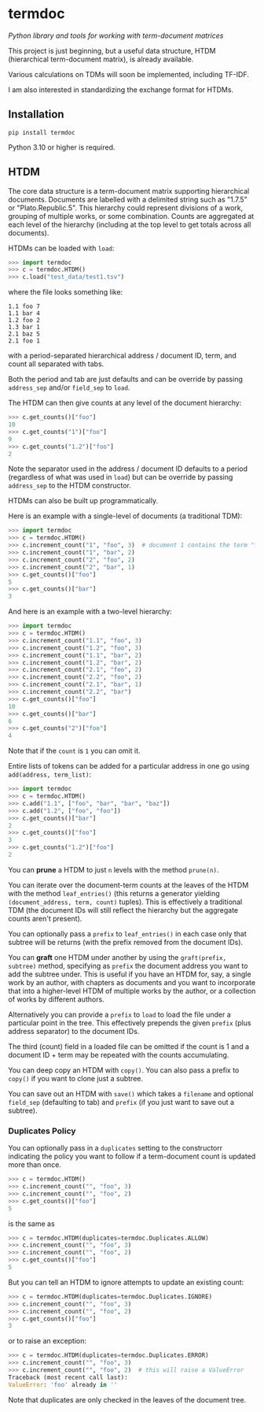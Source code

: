 # termdoc

*Python library and tools for working with term-document matrices*

This project is just beginning, but a useful data structure, HTDM (hierarchical term-document matrix), is already available.

Various calculations on TDMs will soon be implemented, including TF-IDF.

I am also interested in standardizing the exchange format for HTDMs.

## Installation

```
pip install termdoc
```

Python 3.10 or higher is required.

## HTDM

The core data structure is a term-document matrix supporting hierarchical documents. Documents are labelled with a delimited string such as "1.7.5" or "Plato.Republic.5". This hierarchy could represent divisions of a work, grouping of multiple works, or some combination. Counts are aggregated at each level of the hierarchy (including at the top level to get totals across all documents).

HTDMs can be loaded with `load`:

```python
>>> import termdoc
>>> c = termdoc.HTDM()
>>> c.load("test_data/test1.tsv")

```

where the file looks something like:

```
1.1	foo	7
1.1	bar	4
1.2	foo	2
1.3	bar	1
2.1	baz	5
2.1	foo	1
```

with a period-separated hierarchical address / document ID, term, and count all separated with tabs.

Both the period and tab are just defaults and can be override by passing `address_sep` and/or `field_sep` to `load`.

The HTDM can then give counts at any level of the document hierarchy:

```python
>>> c.get_counts()["foo"]
10
>>> c.get_counts("1")["foo"]
9
>>> c.get_counts("1.2")["foo"]
2

```

Note the separator used in the address / document ID defaults to a period (regardless of what was used in `load`) but can be override by passing `address_sep` to the HTDM constructor.

HTDMs can also be built up programmatically.

Here is an example with a single-level of documents (a traditional TDM):

```python
>>> import termdoc
>>> c = termdoc.HTDM()
>>> c.increment_count("1", "foo", 3)  # document 1 contains the term "foo" 3 times
>>> c.increment_count("1", "bar", 2)
>>> c.increment_count("2", "foo", 2)
>>> c.increment_count("2", "bar", 1)
>>> c.get_counts()["foo"]
5
>>> c.get_counts()["bar"]
3

```

And here is an example with a two-level hierarchy:

```python
>>> import termdoc
>>> c = termdoc.HTDM()
>>> c.increment_count("1.1", "foo", 3)
>>> c.increment_count("1.2", "foo", 3)
>>> c.increment_count("1.1", "bar", 2)
>>> c.increment_count("1.2", "bar", 2)
>>> c.increment_count("2.1", "foo", 2)
>>> c.increment_count("2.2", "foo", 2)
>>> c.increment_count("2.1", "bar", 1)
>>> c.increment_count("2.2", "bar")
>>> c.get_counts()["foo"]
10
>>> c.get_counts()["bar"]
6
>>> c.get_counts("2")["foo"]
4

```

Note that if the `count` is `1` you can omit it.

Entire lists of tokens can be added for a particular address in one go using `add(address, term_list)`:

```python
>>> import termdoc
>>> c = termdoc.HTDM()
>>> c.add("1.1", ["foo", "bar", "bar", "baz"])
>>> c.add("1.2", ["foo", "foo"])
>>> c.get_counts()["bar"]
2
>>> c.get_counts()["foo"]
3
>>> c.get_counts("1.2")["foo"]
2

```


You can **prune** a HTDM to just `n` levels with the method `prune(n)`.

You can iterate over the document-term counts at the leaves of the HTDM with the method `leaf_entries()` (this returns a generator yielding `(document_address, term, count)` tuples). This is effectively a traditional TDM (the document IDs will still reflect the hierarchy but the aggregate counts aren't present).

You can optionally pass a `prefix` to `leaf_entries()` in each case only that subtree will be returns (with the prefix removed from the document IDs).

You can **graft** one HTDM under another by using the `graft(prefix, subtree)` method, specifying as `prefix` the document address you want to add the subtree under. This is useful if you have an HTDM for, say, a single work by an author, with chapters as documents and you want to incorporate that into a higher-level HTDM of multiple works by the author, or a collection of works by different authors.

Alternatively you can provide a `prefix` to `load` to load the file under a particular point in the tree. This effectively prepends the given `prefix` (plus address separator) to the document IDs.

The third (count) field in a loaded file can be omitted if the count is 1 and a document ID + term may be repeated with the counts accumulating.

You can deep copy an HTDM with `copy()`. You can also pass a prefix to `copy()` if you want to clone just a subtree.

You can save out an HTDM with `save()` which takes a `filename` and optional `field_sep` (defaulting to tab) and `prefix` (if you just want to save out a subtree).

### Duplicates Policy

You can optionally pass in a `duplicates` setting to the constructorr indicating the policy you want to follow if a term-document count is updated more than once.

```python
>>> c = termdoc.HTDM()
>>> c.increment_count("", "foo", 3)
>>> c.increment_count("", "foo", 2)
>>> c.get_counts()["foo"]
5

```

is the same as

```python
>>> c = termdoc.HTDM(duplicates=termdoc.Duplicates.ALLOW)
>>> c.increment_count("", "foo", 3)
>>> c.increment_count("", "foo", 2)
>>> c.get_counts()["foo"]
5

```

But you can tell an HTDM to ignore attempts to update an existing count:

```python
>>> c = termdoc.HTDM(duplicates=termdoc.Duplicates.IGNORE)
>>> c.increment_count("", "foo", 3)
>>> c.increment_count("", "foo", 2)
>>> c.get_counts()["foo"]
3

```

or to raise an exception:

```python
>>> c = termdoc.HTDM(duplicates=termdoc.Duplicates.ERROR)
>>> c.increment_count("", "foo", 3)
>>> c.increment_count("", "foo", 2)  # this will raise a ValueError
Traceback (most recent call last):
ValueError: 'foo' already in ''

```

Note that duplicates are only checked in the leaves of the document tree.

